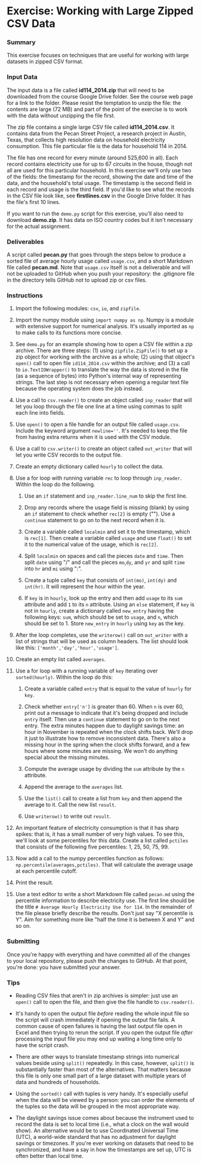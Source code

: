 # Exercise: Working with Large Zipped CSV Data

### Summary

This exercise focuses on techniques that are useful for working with 
large datasets in zipped CSV format.

### Input Data

The input data is a file called **id114_2014.zip** that will need to be 
downloaded from the course Google Drive folder. See the course web page
for a link to the folder. Please resist the temptation to unzip the file: 
the contents are large (72 MB) and part of the point of the exercise is 
to work with the data without unzipping the file first.

The zip file contains a single large CSV file called **id114_2014.csv**. 
It contains data from the Pecan Street Project, a research project in 
Austin, Texas, that collects high resolution data on household electricity 
consumption. This file particular file is the data for household 114 in 
2014.

The file has one record for every minute (around 525,600 in all). Each 
record contains electricity use for up to 67 circuits in the house, though
not all are used for this particular household. In this exercise we'll 
only use two of the fields: the timestamp for the record, showing the date
and time of the data, and the household's total usage. The timestamp is the 
second field in each record and usage is the third field. If you'd like to 
see what the records in the CSV file look like, see **firstlines.csv** in 
the Google Drive folder. It has the file's first 10 lines.

If you want to run the `demo.py` script for this exercise, you'll 
also need to download **demo.zip**. It has data on ISO country codes
but it isn't necessary for the actual assignment.

### Deliverables

A script called **pecan.py** that goes through the steps below to produce
a sorted file of average hourly usage called `usage.csv`, and a short
Markdown file called **pecan.md**. Note that `usage.csv` itself is not a 
deliverable and will not be uploaded to GitHub when you push your 
repository: the .gitignore file in the directory tells GitHub not to 
upload zip or csv files.

### Instructions

1. Import the following modules: `csv`, `io`, and `zipfile`.

1. Import the numpy module using `import numpy as np`. Numpy is a module
   with extensive support for numerical analysis. It's usually imported
   as `np` to make calls to its functions more concise.

1. See `demo.py` for an example showing how to open a CSV file within
   a zip archive. There are three steps: (1) using `zipfile.ZipFile()` to 
   set up a zip object for working with the archive as a whole; (2) using 
   that object's `open()` call to open file `id114_2014.csv` within the 
   archive; and (3) a call to `io.TextIOWrapper()` to translate the way
   the data is stored in the file (as a sequence of bytes) into Python's 
   internal way of representing strings. The last step is not necessary 
   when opening a regular text file because the operating system does the 
   job instead.
   
1. Use a call to `csv.reader()` to create an object called `inp_reader` 
   that will let you loop through the file one line at a time using commas
   to split each line into fields.
   
1. Use `open()` to open a file handle for an output file called `usage.csv`.
   Include the keyword argument `newline=''`. It's needed to keep the 
   file from having extra returns when it is used with the CSV module.
   
1. Use a call to `csv.writer()` to create an object called `out_writer`
   that will let you write CSV records to the output file.
   
1. Create an empty dictionary called `hourly` to collect the data.

1. Use a for loop with running variable `rec` to loop through `inp_reader`.
   Within the loop do the following.
   
   1. Use an `if` statement and `inp_reader.line_num` to skip the first 
   line.
   
   1. Drop any records where the usage field is missing (blank) by 
   using an `if` statement to check whether `rec[2]` is empty ("").
   Use a `continue` statement to go on to the next record when it is.
   
   1. Create a variable called `localmin` and set it to the timestamp,
   which is `rec[1]`. Then create a variable called `usage` and
   use `float()` to set it to the numerical value of the usage, which is 
   `rec[2]`.
   
   1. Split `localmin` on spaces and call the pieces `date` and `time`.
   Then split `date` using "/" and call the pieces `mo`,`dy`, and `yr` 
   and split `time` into `hr` and `mi` using ":".
   
   1. Create a tuple called `key` that consists of `int(mo)`, `int(dy)` 
   and `int(hr)`. It will represent the hour within the year.
   
   1. If `key` is in `hourly`, look up the entry and then add `usage` 
   to its `sum` attribute and add `1` to its `n` attribute. Using an
   `else` statement, if `key` is not in `hourly`, create a dictionary 
   called `new_entry` having the following keys: `sum`, which should be 
   set to `usage`, and `n`, which should be set to 1. Store `new_entry` 
   in `hourly` using `key` as the key.
   
1. After the loop completes, use the `writerow()` call on `out_writer` with 
   a list of strings that will be used as column headers. The list should 
   look like this: `['month','day','hour','usage']`.
   
1. Create an empty list called `averages`.

1. Use a for loop with a running variable of `key` iterating over
   `sorted(hourly)`. Within the loop do this:
   
   1. Create a variable called `entry` that is equal to the value of 
   `hourly` for `key`.
   
   1. Check whether `entry['n']` is greater than 60. When `n` is over 60, 
   print out a message to indicate that it's being dropped and include 
   `entry` itself. Then use a `continue` statement to go on to the next 
   entry. The extra minutes happen due to daylight savings time: an hour in 
   November is repeated when the clock shifts back. We'll drop it just
   to illustrate how to remove inconsistent data. There's also a 
   missing hour in the spring when the clock shifts forward, and a few 
   hours where some minutes are missing. We won't do anything special 
   about the missing minutes.
   
   1. Compute the average usage by dividing the `sum` attribute by 
   the `n` attribute.

   1. Append the average to the `averages` list.
   
   1. Use the `list()` call to create a list from `key` and then 
   append the average to it. Call the new list `result`.
   
   1. Use `writerow()` to write out `result`. 

1. An important feature of electricity consumption is that it has sharp 
   spikes: that is, it has a small number of very high values. To see 
   this, we'll look at some percentiles for this data. Create a list 
   called `pctiles` that consists of the following five percentiles: 1, 
   25, 50, 75, 99. 
   
1. Now add a call to the numpy percentiles function as follows:
   `np.percentile(averages,pctiles)`. That will calculate the average
   usage at each percentile cutoff.
   
1. Print the result.

1. Use a text editor to write a short Markdown file called `pecan.md` using 
   the percentile information to describe electricity use. The first line 
   should be the title `# Average Hourly Electricity Use for 114`. In the 
   remainder of the file please briefly describe the results. Don't just 
   say "X percentile is Y". Aim for something more like "half the time it 
   is between X and Y" and so on.
   
### Submitting

Once you're happy with everything and have committed all of the changes to
your local repository, please push the changes to GitHub. At that point, 
you're done: you have submitted your answer.

### Tips

+ Reading CSV files that aren't in zip archives is simpler: just use
  an `open()` call to open the file, and then give the file handle to 
  `csv.reader()`. 

+ It's handy to open the output file *before* reading the whole input
  file so the script will crash immediately if opening the output file
  fails. A common cause of open failures is having the last output file
  open in Excel and then trying to rerun the script. If you open the 
  output file *after* processing the input file you may end up waiting 
  a long time only to have the script crash.
  
+ There are other ways to translate timestamp strings into numerical
  values beside using `split()` repeatedly. In this case, however, 
  `split()` is substantially faster than most of the alternatives. That 
  matters because this file is only one small part of a large dataset 
  with multiple years of data and hundreds of households.
  
+ Using the `sorted()` call with tuples is very handy. It's especially
  useful when the data will be viewed by a person: you can order the 
  elements of the tuples so the data will be grouped in the most 
  appropriate way. 
  
+ The daylight savings issue comes about because the instrument used to 
  record the data is set to local time (i.e., what a clock on the wall 
  would show). An alternative would be to use Coordinated Universal
  Time (UTC), a world-wide standard that has no adjustment for 
  daylight savings or timezones. If you're ever working on datasets that 
  need to be synchronized, and have a say in how the timestamps are set up,
  UTC is often better than local time.
  
